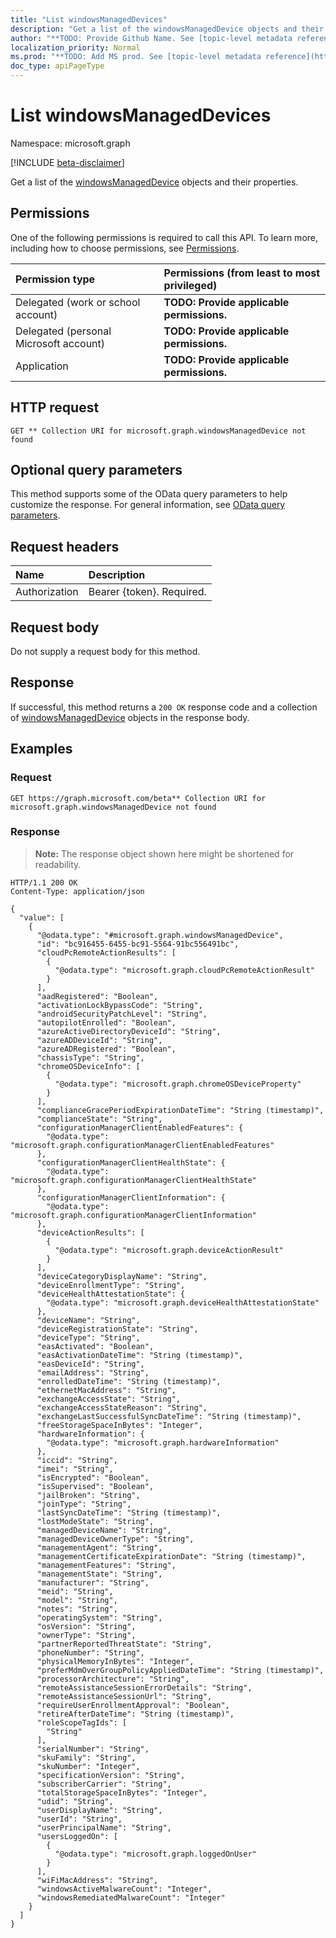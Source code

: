 ```yaml
---
title: "List windowsManagedDevices"
description: "Get a list of the windowsManagedDevice objects and their properties."
author: "**TODO: Provide Github Name. See [topic-level metadata reference](https://msgo.azurewebsites.net/add/document/guidelines/metadata.html#topic-level-metadata)**"
localization_priority: Normal
ms.prod: "**TODO: Add MS prod. See [topic-level metadata reference](https://msgo.azurewebsites.net/add/document/guidelines/metadata.html#topic-level-metadata)**"
doc_type: apiPageType
---
```


# List windowsManagedDevices
Namespace: microsoft.graph

[!INCLUDE [beta-disclaimer](../../includes/beta-disclaimer.md)]

Get a list of the [windowsManagedDevice](../resources/windowsmanageddevice.md) objects and their properties.

## Permissions
One of the following permissions is required to call this API. To learn more, including how to choose permissions, see [Permissions](/graph/permissions-reference).

|Permission type|Permissions (from least to most privileged)|
|:---|:---|
|Delegated (work or school account)|**TODO: Provide applicable permissions.**|
|Delegated (personal Microsoft account)|**TODO: Provide applicable permissions.**|
|Application|**TODO: Provide applicable permissions.**|

## HTTP request

<!-- {
  "blockType": "ignored"
}
-->
``` http
GET ** Collection URI for microsoft.graph.windowsManagedDevice not found
```

## Optional query parameters
This method supports some of the OData query parameters to help customize the response. For general information, see [OData query parameters](/graph/query-parameters).

## Request headers
|Name|Description|
|:---|:---|
|Authorization|Bearer {token}. Required.|

## Request body
Do not supply a request body for this method.

## Response

If successful, this method returns a `200 OK` response code and a collection of [windowsManagedDevice](../resources/windowsmanageddevice.md) objects in the response body.

## Examples

### Request
<!-- {
  "blockType": "request",
  "name": "list_windowsmanageddevice"
}
-->
``` http
GET https://graph.microsoft.com/beta** Collection URI for microsoft.graph.windowsManagedDevice not found
```


### Response
>**Note:** The response object shown here might be shortened for readability.
<!-- {
  "blockType": "response",
  "truncated": true,
  "@odata.type": "Collection(microsoft.graph.windowsManagedDevice)"
}
-->
``` http
HTTP/1.1 200 OK
Content-Type: application/json

{
  "value": [
    {
      "@odata.type": "#microsoft.graph.windowsManagedDevice",
      "id": "bc916455-6455-bc91-5564-91bc556491bc",
      "cloudPcRemoteActionResults": [
        {
          "@odata.type": "microsoft.graph.cloudPcRemoteActionResult"
        }
      ],
      "aadRegistered": "Boolean",
      "activationLockBypassCode": "String",
      "androidSecurityPatchLevel": "String",
      "autopilotEnrolled": "Boolean",
      "azureActiveDirectoryDeviceId": "String",
      "azureADDeviceId": "String",
      "azureADRegistered": "Boolean",
      "chassisType": "String",
      "chromeOSDeviceInfo": [
        {
          "@odata.type": "microsoft.graph.chromeOSDeviceProperty"
        }
      ],
      "complianceGracePeriodExpirationDateTime": "String (timestamp)",
      "complianceState": "String",
      "configurationManagerClientEnabledFeatures": {
        "@odata.type": "microsoft.graph.configurationManagerClientEnabledFeatures"
      },
      "configurationManagerClientHealthState": {
        "@odata.type": "microsoft.graph.configurationManagerClientHealthState"
      },
      "configurationManagerClientInformation": {
        "@odata.type": "microsoft.graph.configurationManagerClientInformation"
      },
      "deviceActionResults": [
        {
          "@odata.type": "microsoft.graph.deviceActionResult"
        }
      ],
      "deviceCategoryDisplayName": "String",
      "deviceEnrollmentType": "String",
      "deviceHealthAttestationState": {
        "@odata.type": "microsoft.graph.deviceHealthAttestationState"
      },
      "deviceName": "String",
      "deviceRegistrationState": "String",
      "deviceType": "String",
      "easActivated": "Boolean",
      "easActivationDateTime": "String (timestamp)",
      "easDeviceId": "String",
      "emailAddress": "String",
      "enrolledDateTime": "String (timestamp)",
      "ethernetMacAddress": "String",
      "exchangeAccessState": "String",
      "exchangeAccessStateReason": "String",
      "exchangeLastSuccessfulSyncDateTime": "String (timestamp)",
      "freeStorageSpaceInBytes": "Integer",
      "hardwareInformation": {
        "@odata.type": "microsoft.graph.hardwareInformation"
      },
      "iccid": "String",
      "imei": "String",
      "isEncrypted": "Boolean",
      "isSupervised": "Boolean",
      "jailBroken": "String",
      "joinType": "String",
      "lastSyncDateTime": "String (timestamp)",
      "lostModeState": "String",
      "managedDeviceName": "String",
      "managedDeviceOwnerType": "String",
      "managementAgent": "String",
      "managementCertificateExpirationDate": "String (timestamp)",
      "managementFeatures": "String",
      "managementState": "String",
      "manufacturer": "String",
      "meid": "String",
      "model": "String",
      "notes": "String",
      "operatingSystem": "String",
      "osVersion": "String",
      "ownerType": "String",
      "partnerReportedThreatState": "String",
      "phoneNumber": "String",
      "physicalMemoryInBytes": "Integer",
      "preferMdmOverGroupPolicyAppliedDateTime": "String (timestamp)",
      "processorArchitecture": "String",
      "remoteAssistanceSessionErrorDetails": "String",
      "remoteAssistanceSessionUrl": "String",
      "requireUserEnrollmentApproval": "Boolean",
      "retireAfterDateTime": "String (timestamp)",
      "roleScopeTagIds": [
        "String"
      ],
      "serialNumber": "String",
      "skuFamily": "String",
      "skuNumber": "Integer",
      "specificationVersion": "String",
      "subscriberCarrier": "String",
      "totalStorageSpaceInBytes": "Integer",
      "udid": "String",
      "userDisplayName": "String",
      "userId": "String",
      "userPrincipalName": "String",
      "usersLoggedOn": [
        {
          "@odata.type": "microsoft.graph.loggedOnUser"
        }
      ],
      "wiFiMacAddress": "String",
      "windowsActiveMalwareCount": "Integer",
      "windowsRemediatedMalwareCount": "Integer"
    }
  ]
}
```

